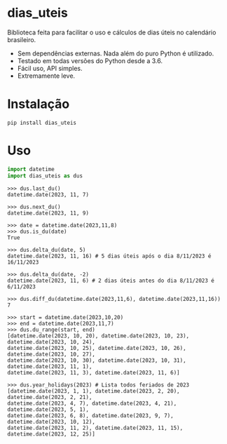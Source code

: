 # dias_uteis
Biblioteca feita para facilitar o uso e cálculos de dias úteis no calendário brasileiro.

- Sem dependências externas. Nada além do puro Python é utilizado.
- Testado em todas versões do Python desde a 3.6.
- Fácil uso, API simples.
- Extremamente leve.

# Instalação
```
pip install dias_uteis
```

# Uso
```python
import datetime
import dias_uteis as dus
```
```
>>> dus.last_du()
datetime.date(2023, 11, 7)

>>> dus.next_du() 
datetime.date(2023, 11, 9)

>>> date = datetime.date(2023,11,8)
>>> dus.is_du(date)
True

>>> dus.delta_du(date, 5) 
datetime.date(2023, 11, 16) # 5 dias úteis após o dia 8/11/2023 é 16/11/2023

>>> dus.delta_du(date, -2) 
datetime.date(2023, 11, 6) # 2 dias úteis antes do dia 8/11/2023 é 6/11/2023

>>> dus.diff_du(datetime.date(2023,11,6), datetime.date(2023,11,16))
7

>>> start = datetime.date(2023,10,20) 
>>> end = datetime.date(2023,11,7)  
>>> dus.du_range(start, end)
[datetime.date(2023, 10, 20), datetime.date(2023, 10, 23), datetime.date(2023, 10, 24),
datetime.date(2023, 10, 25), datetime.date(2023, 10, 26), datetime.date(2023, 10, 27),
datetime.date(2023, 10, 30), datetime.date(2023, 10, 31), datetime.date(2023, 11, 1), 
datetime.date(2023, 11, 3), datetime.date(2023, 11, 6)]

>>> dus.year_holidays(2023) # Lista todos feriados de 2023
[datetime.date(2023, 1, 1), datetime.date(2023, 2, 20), datetime.date(2023, 2, 21), 
datetime.date(2023, 4, 7), datetime.date(2023, 4, 21), datetime.date(2023, 5, 1), 
datetime.date(2023, 6, 8), datetime.date(2023, 9, 7), datetime.date(2023, 10, 12), 
datetime.date(2023, 11, 2), datetime.date(2023, 11, 15), datetime.date(2023, 12, 25)]
```